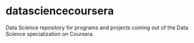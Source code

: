 # datasciencecoursera
Data Science repository for programs and projects coming out of the Data Science specialization on Coursera. 
